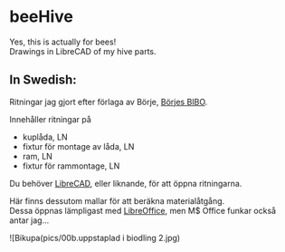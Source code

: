 # beeHive
Yes, this is actually for bees!  
Drawings in LibreCAD of my hive parts.  

## In Swedish:
Ritningar jag gjort efter förlaga av Börje, [Börjes BIBO](https://ribiof.com/borje/Bibo/index.html).  

Innehåller ritningar på  

* kuplåda, LN
* fixtur för montage av låda, LN
* ram, LN
* fixtur för rammontage, LN

Du behöver  [LibreCAD](https://librecad.org/), eller liknande, för att öppna ritningarna.  

Här finns dessutom mallar för att beräkna materialåtgång.  
Dessa öppnas lämpligast med [LibreOffice](https://www.libreoffice.org/download/download/), men M$ Office funkar också antar jag...  

![Bikupa(pics/00b.uppstaplad i biodling 2.jpg)  